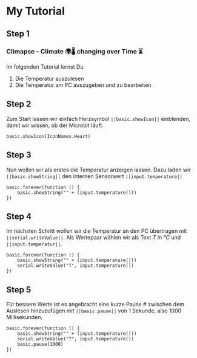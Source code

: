 # My Tutorial

## Step 1

### Climapse - Climate 🌍🌡️ changing over Time  ⏳️

Im folgenden Tutorial lernst Du
1. Die Temperatur auszulesen
2. Die Temperatur am PC auszugeben und zu bearbeiten

## Step 2

Zum Start lassen wir einfach Herzsymbol ``||basic.showIcon||`` einblenden, damit wir wissen,
ob der Microbit läuft. 

```blocks
basic.showIcon(IconNames.Heart)
```

## Step 3

Nun wollen wir als erstes die Temperatur anzeigen lassen. 
Dazu laden wir ``||basic.showString||`` den internen Sensorwert ``||input.temperature||`` 

```blocks
basic.forever(function () {
    basic.showString("" + (input.temperature()))
})
```

## Step 4

Im nächsten Schritt wollen wir die Temperatur an den PC übertragen 
mit ``||serial.writeValue||``.
Als Wertepaar wählen wir als Text *T in °C* und ``||input.temperatur||``.

```blocks
basic.forever(function () {
    basic.showString("" + (input.temperature()))
    serial.writeValue("T", input.temperature())
})
```

## Step 5

Für bessere Werte ist es angebracht eine kurze Pause #
zwischen dem Auslesen hinzuzufügen mit ``||basic.pause||`` von 1 Sekunde, also 1000 Millisekunden.

```blocks
basic.forever(function () {
    basic.showString("" + (input.temperature()))
    serial.writeValue("T", input.temperature())
    basic.pause(1000)
})
```